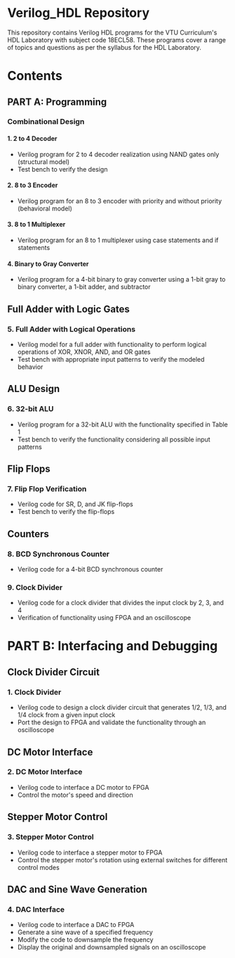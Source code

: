 # Verilog_HDL Repository
 This repository contains Verilog HDL programs for the VTU Curriculum's HDL Laboratory with subject code 18ECL58. These programs cover a range of topics and questions as per the syllabus for the HDL Laboratory.
# Contents
## PART A: Programming

### Combinational Design

#### 1. 2 to 4 Decoder
- Verilog program for 2 to 4 decoder realization using NAND gates only (structural model)
- Test bench to verify the design

#### 2. 8 to 3 Encoder
- Verilog program for an 8 to 3 encoder with priority and without priority (behavioral model)

#### 3. 8 to 1 Multiplexer
- Verilog program for an 8 to 1 multiplexer using case statements and if statements

#### 4. Binary to Gray Converter
- Verilog program for a 4-bit binary to gray converter using a 1-bit gray to binary converter, a 1-bit adder, and subtractor

## Full Adder with Logic Gates
### 5. Full Adder with Logical Operations
- Verilog model for a full adder with functionality to perform logical operations of XOR, XNOR, AND, and OR gates
- Test bench with appropriate input patterns to verify the modeled behavior

## ALU Design
### 6. 32-bit ALU
- Verilog program for a 32-bit ALU with the functionality specified in Table 1
- Test bench to verify the functionality considering all possible input patterns

## Flip Flops
### 7. Flip Flop Verification
- Verilog code for SR, D, and JK flip-flops
- Test bench to verify the flip-flops

## Counters
### 8. BCD Synchronous Counter
- Verilog code for a 4-bit BCD synchronous counter

### 9. Clock Divider
- Verilog code for a clock divider that divides the input clock by 2, 3, and 4
- Verification of functionality using FPGA and an oscilloscope

# PART B: Interfacing and Debugging

## Clock Divider Circuit
### 1. Clock Divider
- Verilog code to design a clock divider circuit that generates 1/2, 1/3, and 1/4 clock from a given input clock
- Port the design to FPGA and validate the functionality through an oscilloscope

## DC Motor Interface
### 2. DC Motor Interface
- Verilog code to interface a DC motor to FPGA
- Control the motor's speed and direction

## Stepper Motor Control
### 3. Stepper Motor Control
- Verilog code to interface a stepper motor to FPGA
- Control the stepper motor's rotation using external switches for different control modes

## DAC and Sine Wave Generation
### 4. DAC Interface
- Verilog code to interface a DAC to FPGA
- Generate a sine wave of a specified frequency
- Modify the code to downsample the frequency
- Display the original and downsampled signals on an oscilloscope
